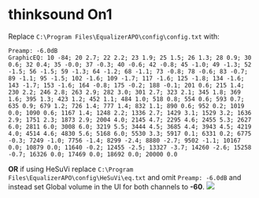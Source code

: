 # thinksound On1
Replace `C:\Program Files\EqualizerAPO\config\config.txt` with:
```
Preamp: -6.0dB
GraphicEQ: 10 -84; 20 2.7; 22 2.2; 23 1.9; 25 1.5; 26 1.3; 28 0.9; 30 0.6; 32 0.4; 35 -0.0; 37 -0.3; 40 -0.6; 42 -0.8; 45 -1.0; 49 -1.3; 52 -1.5; 56 -1.5; 59 -1.3; 64 -1.2; 68 -1.1; 73 -0.8; 78 -0.6; 83 -0.7; 89 -1.1; 95 -1.5; 102 -1.6; 109 -1.7; 117 -1.6; 125 -1.8; 134 -1.6; 143 -1.7; 153 -1.6; 164 -0.8; 175 -0.2; 188 -0.1; 201 0.6; 215 1.4; 230 2.2; 246 2.8; 263 2.9; 282 3.0; 301 2.7; 323 2.1; 345 1.8; 369 1.6; 395 1.3; 423 1.2; 452 1.1; 484 1.0; 518 0.8; 554 0.6; 593 0.7; 635 0.9; 679 1.2; 726 1.4; 777 1.4; 832 1.1; 890 0.6; 952 0.2; 1019 0.0; 1090 0.6; 1167 1.4; 1248 2.2; 1336 2.7; 1429 3.1; 1529 3.2; 1636 2.9; 1751 2.3; 1873 2.9; 2004 4.0; 2145 4.7; 2295 4.6; 2455 5.3; 2627 6.0; 2811 6.0; 3008 6.0; 3219 5.5; 3444 4.5; 3685 4.4; 3943 4.5; 4219 4.0; 4514 4.6; 4830 5.6; 5168 6.0; 5530 3.3; 5917 0.1; 6331 0.2; 6775 -0.3; 7249 -1.0; 7756 -1.4; 8299 -2.4; 8880 -2.7; 9502 -1.1; 10167 0.0; 10879 0.0; 11640 -0.2; 12455 -2.5; 13327 -3.7; 14260 -2.6; 15258 -0.7; 16326 0.0; 17469 0.0; 18692 0.0; 20000 0.0
```
**OR** if using HeSuVi replace `C:\Program Files\EqualizerAPO\config\HeSuVi\eq.txt` and omit `Preamp: -6.0dB` and instead set Global volume in the UI for both channels to **-60**.
![](https://raw.githubusercontent.com/jaakkopasanen/AutoEq/master/results/Sonoma%20Model%20One/innerfidelity/onear/thinksound%20On1/thinksound%20On1.png)